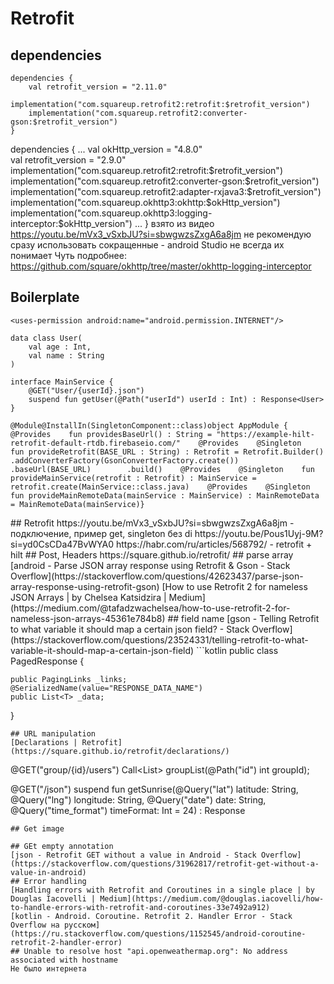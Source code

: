 # Retrofit
## dependencies
```
dependencies {
	val retrofit_version = "2.11.0" 
	implementation("com.squareup.retrofit2:retrofit:$retrofit_version")  
	implementation("com.squareup.retrofit2:converter-gson:$retrofit_version")  
}
```
dependencies {
	...
	val okHttp_version = "4.8.0"  
	val retrofit_version = "2.9.0"  
implementation("com.squareup.retrofit2:retrofit:$retrofit_version")  
implementation("com.squareup.retrofit2:converter-gson:$retrofit_version")  
implementation("com.squareup.retrofit2:adapter-rxjava3:$retrofit_version")  
implementation("com.squareup.okhttp3:okhttp:$okHttp_version")  
implementation("com.squareup.okhttp3:logging-interceptor:$okHttp_version")
	...
}
взято из видео https://youtu.be/mVx3_vSxbJU?si=sbwgwzsZxgA6a8jm
не рекомендую сразу использовать сокращенные - android Studio не всегда их понимает
Чуть подробнее: https://github.com/square/okhttp/tree/master/okhttp-logging-interceptor
## Boilerplate
``` Manifest
<uses-permission android:name="android.permission.INTERNET"/>
```

``` 
data class User(    
	val age : Int,    
	val name : String
)
```

```
interface MainService {    
	@GET("User/{userId}.json")
	suspend fun getUser(@Path("userId") userId : Int) : Response<User>
}
```

``` module in hilt
@Module@InstallIn(SingletonComponent::class)object AppModule {    @Provides    fun providesBaseUrl() : String = "https://example-hilt-retrofit-default-rtdb.firebaseio.com/"    @Provides    @Singleton    fun provideRetrofit(BASE_URL : String) : Retrofit = Retrofit.Builder()        .addConverterFactory(GsonConverterFactory.create())        .baseUrl(BASE_URL)        .build()    @Provides    @Singleton    fun provideMainService(retrofit : Retrofit) : MainService = retrofit.create(MainService::class.java)    @Provides    @Singleton    fun provideMainRemoteData(mainService : MainService) : MainRemoteData = MainRemoteData(mainService)}
```
<uses-permission android:name="android.permission.INTERNET"/>
## Retrofit
https://youtu.be/mVx3_vSxbJU?si=sbwgwzsZxgA6a8jm - подключение, пример get, singleton без di
https://youtu.be/Pous1Uyj-9M?si=yd0CsCDa47BvWYA0
https://habr.com/ru/articles/568792/ - retrofit + hilt
## Post, Headers
https://square.github.io/retrofit/
## parse array
[android - Parse JSON array response using Retrofit & Gson - Stack Overflow](https://stackoverflow.com/questions/42623437/parse-json-array-response-using-retrofit-gson)
[How to use Retrofit 2 for nameless JSON Arrays | by Chelsea Katsidzira | Medium](https://medium.com/@tafadzwachelsea/how-to-use-retrofit-2-for-nameless-json-arrays-45361e784b8)
## field name
[gson - Telling Retrofit to what variable it should map a certain json field? - Stack Overflow](https://stackoverflow.com/questions/23524331/telling-retrofit-to-what-variable-it-should-map-a-certain-json-field)
```kotlin
public class PagedResponse<T> {

    public PagingLinks _links;
    @SerializedName(value="RESPONSE_DATA_NAME")
    public List<T> _data;
}
```
## URL manipulation
[Declarations | Retrofit](https://square.github.io/retrofit/declarations/)
```
@GET("group/{id}/users")
Call<List<User>> groupList(@Path("id") int groupId);

@GET("/json")
    suspend fun getSunrise(@Query("lat") latitude: String, @Query("lng") longitude: String, @Query("date") date: String, @Query("time_format") timeFormat: Int = 24) : Response<SunriseApiResponse>
```
## Get image

## GEt empty annotation
[json - Retrofit GET without a value in Android - Stack Overflow](https://stackoverflow.com/questions/31962817/retrofit-get-without-a-value-in-android)
## Error handling
[Handling errors with Retrofit and Coroutines in a single place | by Douglas Iacovelli | Medium](https://medium.com/@douglas.iacovelli/how-to-handle-errors-with-retrofit-and-coroutines-33e7492a912)
[kotlin - Android. Coroutine. Retrofit 2. Handler Error - Stack Overflow на русском](https://ru.stackoverflow.com/questions/1152545/android-coroutine-retrofit-2-handler-error)
## Unable to resolve host "api.openweathermap.org": No address associated with hostname
Не было интернета